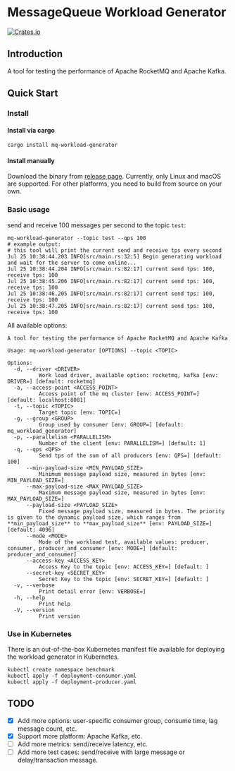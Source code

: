 # MessageQueue Workload Generator

[![Crates.io][crates-image]][crates-url]

## Introduction

A tool for testing the performance of Apache RocketMQ and Apache Kafka.

## Quick Start

### Install

#### Install via cargo

```shell
cargo install mq-workload-generator
```

#### Install manually

Download the binary from [release page](https://github.com/ShadowySpirits/mq-workload-generator/releases). Currently, only Linux and macOS are supported. For other platforms, you need to build from source on your own.

### Basic usage

send and receive 100 messages per second to the topic `test`:

```shell
mq-workload-generator --topic test --qps 100
# example output: 
# this tool will print the current send and receive tps every second
Jul 25 10:38:44.203 INFO[src/main.rs:32:5] Begin generating workload and wait for the server to come online...
Jul 25 10:38:44.204 INFO[src/main.rs:82:17] current send tps: 100, receive tps: 100
Jul 25 10:38:45.206 INFO[src/main.rs:82:17] current send tps: 100, receive tps: 100
Jul 25 10:38:46.205 INFO[src/main.rs:82:17] current send tps: 100, receive tps: 100
Jul 25 10:38:47.205 INFO[src/main.rs:82:17] current send tps: 100, receive tps: 100
```

All available options:

```shell
A tool for testing the performance of Apache RocketMQ and Apache Kafka

Usage: mq-workload-generator [OPTIONS] --topic <TOPIC>

Options:
  -d, --driver <DRIVER>
          Work load driver, available option: rocketmq, kafka [env: DRIVER=] [default: rocketmq]
  -a, --access-point <ACCESS_POINT>
          Access point of the mq cluster [env: ACCESS_POINT=] [default: localhost:8081]
  -t, --topic <TOPIC>
          Target topic [env: TOPIC=]
  -g, --group <GROUP>
          Group used by consumer [env: GROUP=] [default: mq_workload_generator]
  -p, --parallelism <PARALLELISM>
          Number of the client [env: PARALLELISM=] [default: 1]
  -q, --qps <QPS>
          Send tps of the sum of all producers [env: QPS=] [default: 100]
      --min-payload-size <MIN_PAYLOAD_SIZE>
          Minimum message payload size, measured in bytes [env: MIN_PAYLOAD_SIZE=]
      --max-payload-size <MAX_PAYLOAD_SIZE>
          Maximum message payload size, measured in bytes [env: MAX_PAYLOAD_SIZE=]
      --payload-size <PAYLOAD_SIZE>
          Fixed message payload size, measured in bytes. The priority is given to the dynamic payload size, which ranges from **min_payload_size** to **max_payload_size** [env: PAYLOAD_SIZE=] [default: 4096]
      --mode <MODE>
          Mode of the workload test, available values: producer, consumer, producer_and_consumer [env: MODE=] [default: producer_and_consumer]
      --access-key <ACCESS_KEY>
          Access Key to the topic [env: ACCESS_KEY=] [default: ]
      --secret-key <SECRET_KEY>
          Secret Key to the topic [env: SECRET_KEY=] [default: ]
  -v, --verbose
          Print detail error [env: VERBOSE=]
  -h, --help
          Print help
  -V, --version
          Print version
```

### Use in Kubernetes

There is an out-of-the-box Kubernetes manifest file available for deploying the workload generator in Kubernetes.

```shell
kubectl create namespace benchmark
kubectl apply -f deployment-consumer.yaml
kubectl apply -f deployment-producer.yaml
```

## TODO

- [x] Add more options: user-specific consumer group, consume time, lag message count, etc.
- [x] Support more platform: Apache Kafka, etc.
- [ ] Add more metrics: send/receive latency, etc.
- [ ] Add more test cases: send/receive with large message or delay/transaction message.

[crates-image]: https://img.shields.io/crates/v/mq-workload-generator.svg
[crates-url]: https://crates.io/crates/mq-workload-generator
